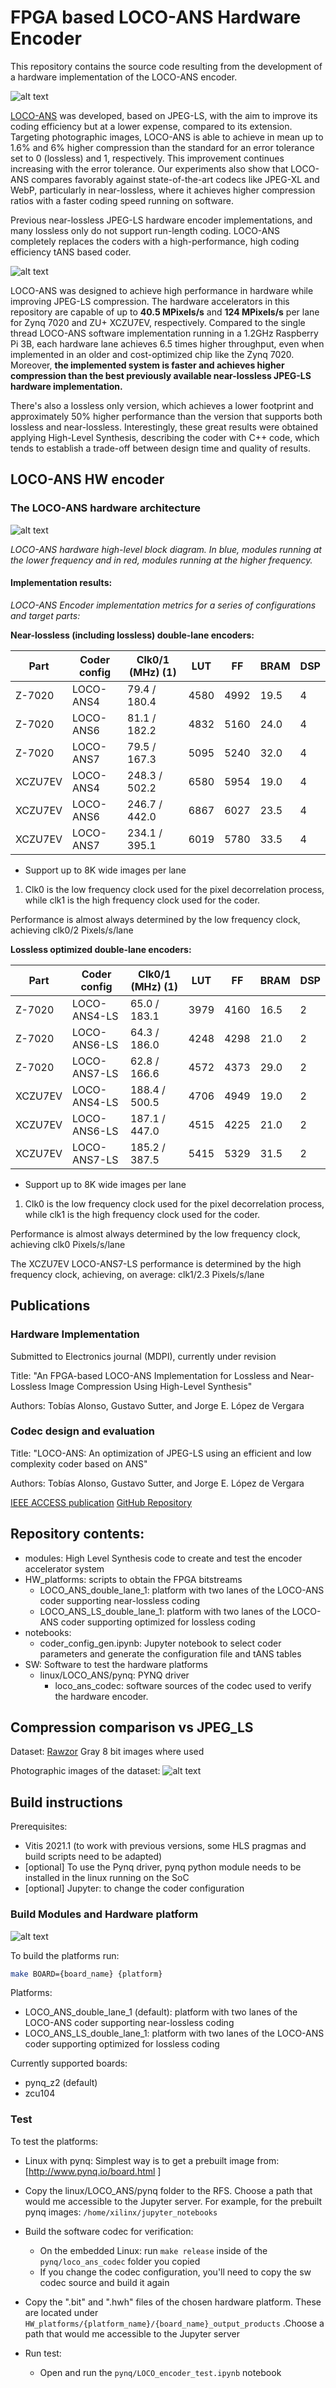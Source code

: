 # FPGA based LOCO-ANS Hardware Encoder

This repository contains the source code resulting from the development of a hardware implementation of the LOCO-ANS encoder.

![alt text](images/loco_ans_diagram.png "Encoder block diagram")


[LOCO-ANS](https://github.com/hpcn-uam/LOCO-ANS) was developed, based on JPEG-LS, with the aim to improve its coding efficiency but at a lower expense, compared to its extension. 
Targeting photographic images, LOCO-ANS is able to achieve in mean up to 1.6% and 6% higher compression than the standard for an error tolerance set to 0 (lossless) and 1, respectively. 
This improvement continues increasing with the error tolerance. 
Our experiments also show that LOCO-ANS compares favorably against state-of-the-art codecs like JPEG-XL and WebP, particularly in near-lossless, where it achieves higher compression ratios with a faster coding speed running on software.


Previous near-lossless JPEG-LS hardware encoder implementations, and many lossless only do not support run-length coding. 
LOCO-ANS completely replaces the coders with a high-performance, high coding efficiency tANS based coder.

![alt text](images/codecs_comparison.svg "Mean bits per pixel (bpp) obtained by JPEG-LS, JPEG-LS without run mode and LOCO-ANS")

LOCO-ANS was designed to achieve high performance in hardware while improving JPEG-LS compression.
The hardware accelerators in this repository are capable of up to **40.5 MPixels/s** and **124 MPixels/s** per lane for Zynq 7020 and ZU+ XCZU7EV, respectively.
Compared to the single thread LOCO-ANS software implementation running in a 1.2GHz Raspberry Pi 3B, each hardware lane achieves 6.5 times higher throughput, even when implemented in an older and cost-optimized chip like the Zynq 7020. 
Moreover, **the implemented system is faster and achieves higher compression than the best previously available near-lossless JPEG-LS hardware implementation.**

There's also a lossless only version, which achieves a lower footprint and approximately 50% higher performance than the version that supports both lossless and near-lossless.
Interestingly, these great results were obtained applying High-Level Synthesis, describing the coder with C++ code, which tends to establish a trade-off between design time and quality of results. 


## LOCO-ANS HW encoder






### The LOCO-ANS hardware architecture
![alt text](images/LOCO_HW_block_diag.png "Mean bits per pixel (bpp) obtained by JPEG-LS, JPEG-LS without run mode and LOCO-ANS")

*LOCO-ANS hardware high-level block diagram. In blue, modules running at the lower frequency and in red, modules running at the higher frequency.*

#### Implementation results:

*LOCO-ANS Encoder implementation metrics for a series of configurations and target parts:*

**Near-lossless (including lossless) double-lane encoders:**

|    Part | Coder config |    Clk0/1 (MHz) (1) |   LUT  |   FF   |  BRAM | DSP  | 
| ------  |    --------  |    --------         |  ----- |   ---- |  ---- |  --- |  
|  Z-7020 |    LOCO-ANS4 |    79.4 / 180.4     |   4580 |   4992 |  19.5 |   4  |  
|  Z-7020 |    LOCO-ANS6 |    81.1 / 182.2     |   4832 |   5160 |  24.0 |   4  | 
|  Z-7020 |    LOCO-ANS7 |    79.5 / 167.3     |   5095 |   5240 |  32.0 |   4  |
|  XCZU7EV|    LOCO-ANS4 |   248.3 / 502.2     |   6580 |   5954 |  19.0 |   4  |
|  XCZU7EV|    LOCO-ANS6 |   246.7 / 442.0     |   6867 |   6027 |  23.5 |   4  |
|  XCZU7EV|    LOCO-ANS7 |   234.1 / 395.1     |   6019 |   5780 |  33.5 |   4  |

- Support up to 8K wide images per lane
1)  Clk0 is the low frequency clock used for the pixel decorrelation process, while clk1 is the high frequency clock used for the coder. 

Performance is almost always determined by the low frequency clock, achieving clk0/2 Pixels/s/lane

**Lossless optimized double-lane encoders:**

|    Part | Coder config |    Clk0/1 (MHz) (1) |   LUT  |   FF   |  BRAM | DSP  | 
| ------  |    --------  |    --------         |  ----- |   ---- |  ---- |  --- | 
|  Z-7020 | LOCO-ANS4-LS |    65.0 / 183.1     |   3979 |   4160 |  16.5 |   2  |
|  Z-7020 | LOCO-ANS6-LS |    64.3 / 186.0     |   4248 |   4298 |  21.0 |   2  |
|  Z-7020 | LOCO-ANS7-LS |    62.8 / 166.6     |   4572 |   4373 |  29.0 |   2  |
| XCZU7EV | LOCO-ANS4-LS |    188.4 / 500.5    |   4706 |   4949 |  19.0 |   2  | 
| XCZU7EV | LOCO-ANS6-LS |    187.1 / 447.0    |   4515 |   4225 |  21.0 |   2  |
| XCZU7EV | LOCO-ANS7-LS |    185.2 / 387.5    |   5415 |   5329 |  31.5 |   2  | 


- Support up to 8K wide images per lane
1)  Clk0 is the low frequency clock used for the pixel decorrelation process, while clk1 is the high frequency clock used for the coder. 

Performance is almost always determined by the low frequency clock, achieving clk0 Pixels/s/lane

The XCZU7EV LOCO-ANS7-LS performance is determined by the high frequency clock, achieving, on average: clk1/2.3 Pixels/s/lane


## Publications

### Hardware Implementation 

Submitted to Electronics journal (MDPI), currently under revision

Title: "An FPGA-based LOCO-ANS Implementation for Lossless and Near-Lossless Image Compression Using High-Level Synthesis"

Authors: Tobías Alonso, Gustavo Sutter, and Jorge E. López de Vergara




### Codec design and evaluation

Title: "LOCO-ANS: An optimization of JPEG-LS using an efficient and low complexity coder based on ANS"

Authors: Tobías Alonso, Gustavo Sutter, and Jorge E. López de Vergara

[IEEE ACCESS publication](https://ieeexplore.ieee.org/document/9499046)
[GitHub Repository](https://github.com/hpcn-uam/LOCO-ANS)


## Repository contents:
- modules: High Level Synthesis code to create and test the encoder accelerator system
- HW_platforms: scripts to obtain the FPGA bitstreams
  - LOCO_ANS_double_lane_1: platform with two lanes of the LOCO-ANS coder supporting near-lossless coding
  - LOCO_ANS_LS_double_lane_1: platform with two lanes of the LOCO-ANS coder supporting optimized for lossless coding
- notebooks: 
  - coder_config_gen.ipynb: Jupyter notebook to select coder parameters and generate the configuration file and tANS tables
- SW: Software to test the hardware platforms
  - linux/LOCO_ANS/pynq: PYNQ driver
    - loco_ans_codec: software sources of the codec used to verify the hardware encoder.


## Compression comparison vs JPEG_LS
Dataset: [Rawzor](https://imagecompression.info/test_images/)
Gray 8 bit images where used

Photographic images of the dataset:
![alt text](images/rawzor_natural.svg "LOCO-ANS configurations vs jpeg-ls and estimated entropy")

## Build instructions

Prerequisites:
- Vitis 2021.1 (to work with previous versions, some HLS pragmas and build scripts need to be adapted)
- [optional] To use the Pynq driver, pynq python module needs to be installed in the linux running on the SoC
- [optional] Jupyter: to change the coder configuration


### Build Modules and Hardware platform

![alt text](images/Hw_test_block_diagram.svg "LOCO-ANS encoder hardware accelerator test platform")

To build the platforms run: 
``` bash
make BOARD={board_name} {platform}
``` 

Platforms:
- LOCO_ANS_double_lane_1 (default): platform with two lanes of the LOCO-ANS coder supporting near-lossless coding
- LOCO_ANS_LS_double_lane_1: platform with two lanes of the LOCO-ANS coder supporting optimized for lossless coding

Currently supported boards:
- pynq_z2 (default)
- zcu104


### Test 
To test the platforms:
- Linux with pynq: Simplest way is to get a prebuilt image from: [http://www.pynq.io/board.html ]
- Copy the linux/LOCO_ANS/pynq folder to the RFS. Choose a path that would me accessible to the Jupyter server. For example, for the prebuilt pynq images: `/home/xilinx/jupyter_notebooks` 
- Build the software codec for verification:
  - On the embedded Linux: run `make release` inside of the `pynq/loco_ans_codec` folder you copied
  -  If you change the codec configuration, you'll need to copy the sw codec source and build it again

- Copy the ".bit" and ".hwh" files of the chosen hardware platform. These are located under `HW_platforms/{platform_name}/{board_name}_output_products` .Choose a path that would me accessible to the Jupyter server
- Run test: 
  - Open and run the `pynq/LOCO_encoder_test.ipynb` notebook
